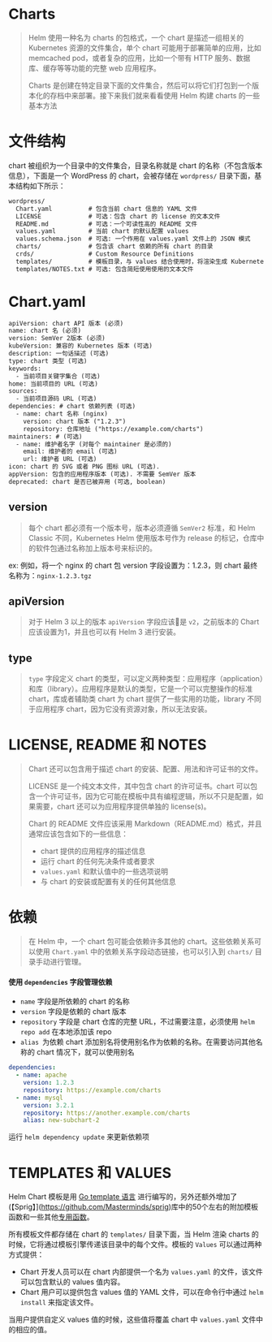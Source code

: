 # Charts

> Helm 使用一种名为 charts 的包格式，一个 chart 是描述一组相关的 Kubernetes 资源的文件集合，单个 chart 可能用于部署简单的应用，比如 memcached pod，或者复杂的应用，比如一个带有 HTTP 服务、数据库、缓存等等功能的完整 web 应用程序。
>
> Charts 是创建在特定目录下面的文件集合，然后可以将它们打包到一个版本化的存档中来部署。接下来我们就来看看使用 Helm 构建 charts 的一些基本方法

# 文件结构

chart 被组织为一个目录中的文件集合，目录名称就是 chart 的名称（不包含版本信息），下面是一个 WordPress 的 chart，会被存储在 `wordpress/` 目录下面，基本结构如下所示：

``` tex
wordpress/
  Chart.yaml          # 包含当前 chart 信息的 YAML 文件
  LICENSE             # 可选：包含 chart 的 license 的文本文件
  README.md           # 可选：一个可读性高的 README 文件
  values.yaml         # 当前 chart 的默认配置 values
  values.schema.json  # 可选: 一个作用在 values.yaml 文件上的 JSON 模式
  charts/             # 包含该 chart 依赖的所有 chart 的目录
  crds/               # Custom Resource Definitions
  templates/          # 模板目录，与 values 结合使用时，将渲染生成 Kubernetes 资源清单文件
  templates/NOTES.txt # 可选: 包含简短使用使用的文本文件
```

# Chart.yaml 

``` tex
apiVersion: chart API 版本 (必须)
name: chart 名 (必须)
version: SemVer 2版本 (必须)
kubeVersion: 兼容的 Kubernetes 版本 (可选)
description: 一句话描述 (可选)
type: chart 类型 (可选)
keywords:
  - 当前项目关键字集合 (可选)
home: 当前项目的 URL (可选)
sources:
  - 当前项目源码 URL (可选)
dependencies: # chart 依赖列表 (可选)
  - name: chart 名称 (nginx)
    version: chart 版本 ("1.2.3")
    repository: 仓库地址 ("https://example.com/charts")
maintainers: # (可选)
  - name: 维护者名字 (对每个 maintainer 是必须的)
    email: 维护者的 email (可选)
    url: 维护者 URL (可选)
icon: chart 的 SVG 或者 PNG 图标 URL (可选).
appVersion: 包含的应用程序版本 (可选). 不需要 SemVer 版本
deprecated: chart 是否已被弃用 (可选, boolean)
```

## version

> 每个 chart 都必须有一个版本号，版本必须遵循 `SemVer2` 标准，和 Helm Classic 不同，Kubernetes Helm 使用版本号作为 release 的标记，仓库中的软件包通过名称加上版本号来标识的。

ex: 例如，将一个 nginx 的 chart 包 version 字段设置为：1.2.3，则 chart 最终名称为：`nginx-1.2.3.tgz`

## apiVersion

> 对于 Helm 3 以上的版本 `apiVersion` 字段应该是 `v2`，之前版本的 Chart 应该设置为1，并且也可以有 Helm 3 进行安装。



## type

> `type` 字段定义 chart 的类型，可以定义两种类型：应用程序（application）和库（library）。应用程序是默认的类型，它是一个可以完整操作的标准 chart，库或者辅助类 chart 为 chart 提供了一些实用的功能，library 不同于应用程序 chart，因为它没有资源对象，所以无法安装。



# LICENSE, README 和 NOTES

> Chart 还可以包含用于描述 chart 的安装、配置、用法和许可证书的文件。
>
> LICENSE 是一个纯文本文件，其中包含 chart 的许可证书。chart 可以包含一个许可证书，因为它可能在模板中具有编程逻辑，所以不只是配置，如果需要，chart 还可以为应用程序提供单独的 license(s)。
>
> Chart 的 README 文件应该采用 Markdown（README.md）格式，并且通常应该包含如下的一些信息：
>
> - chart 提供的应用程序的描述信息
> - 运行 chart 的任何先决条件或者要求
> - `values.yaml` 和默认值中的一些选项说明
> - 与 chart 的安装或配置有关的任何其他信息

# 依赖

> 在 Helm 中，一个 chart 包可能会依赖许多其他的 chart。这些依赖关系可以使用 `Chart.yaml` 中的依赖关系字段动态链接，也可以引入到 `charts/` 目录手动进行管理。

#### 使用 `dependencies` 字段管理依赖

- `name` 字段是所依赖的 chart 的名称
- `version` 字段是依赖的 chart 版本
- `repository` 字段是 chart 仓库的完整 URL，不过需要注意，必须使用 `helm repo add` 在本地添加该 repo
- `alias `为依赖 chart 添加别名将使用别名作为依赖的名称。在需要访问其他名称的 chart 情况下，就可以使用别名

``` yaml
dependencies:
  - name: apache
    version: 1.2.3
    repository: https://example.com/charts
  - name: mysql
    version: 3.2.1
    repository: https://another.example.com/charts
    alias: new-subchart-2
```

运行 `helm dependency update` 来更新依赖项





# TEMPLATES 和 VALUES

Helm Chart 模板是用 [Go template 语言](https://golang.org/pkg/text/template/) 进行编写的，另外还额外增加了(【Sprig】](https://github.com/Masterminds/sprig)库中的50个左右的附加模板函数和一些其他[专用函数](https://helm.sh/docs/howto/charts_tips_and_tricks/)。

所有模板文件都存储在 chart 的 `templates/` 目录下面，当 Helm 渲染 charts 的时候，它将通过模板引擎传递该目录中的每个文件。模板的 `Values` 可以通过两种方式提供：

- Chart 开发人员可以在 chart 内部提供一个名为 `values.yaml` 的文件，该文件可以包含默认的 values 值内容。
- Chart 用户可以提供包含 values 值的 YAML 文件，可以在命令行中通过 `helm install` 来指定该文件。

当用户提供自定义 values 值的时候，这些值将覆盖 chart 中 `values.yaml` 文件中的相应的值。